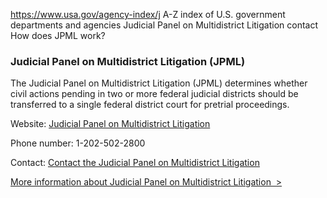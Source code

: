 

https://www.usa.gov/agency-index/j
A-Z index of U.S. government departments and agencies
Judicial Panel on Multidistrict Litigation contact
How does JPML work?

### Judicial Panel on Multidistrict Litigation (JPML)

The Judicial Panel on Multidistrict Litigation (JPML) determines whether civil actions pending in two or more federal judicial districts should be transferred to a single federal district court for pretrial proceedings.

Website: [Judicial Panel on Multidistrict Litigation](http://www.jpml.uscourts.gov)

Phone number: 1-202-502-2800

Contact: [Contact the Judicial Panel on Multidistrict Litigation](http://www.jpml.uscourts.gov/court-info/court-locations)

[More information about Judicial Panel on Multidistrict Litigation  >](https://www.usa.gov/agencies/judicial-panel-on-multidistrict-litigation)
